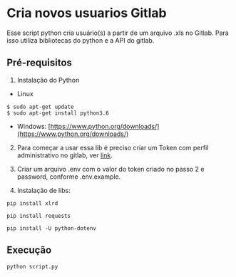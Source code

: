 # Cria novos usuarios Gitlab

Esse script python cria usuário(s) a partir de um arquivo .xls no Gitlab. Para isso utiliza bibliotecas do python e a API do gitlab.


## Pré-requisitos

1. Instalação do Python
 
 - Linux
 
```
$ sudo apt-get update
$ sudo apt-get install python3.6
```

 - Windows: [https://www.python.org/downloads/](https://www.python.org/downloads/)
 
2. Para começar a usar essa lib é preciso criar um Token com perfil administrativo no gitlab, ver [link](https://docs.gitlab.com/ee/user/profile/personal_access_tokens.html).

3. Criar um arquivo .env com o valor do token criado no passo 2 e password, conforme .env.example.

4. Instalação de libs:

```
pip install xlrd

pip install requests

pip install -U python-dotenv
```

## Execução

```
python script.py
```